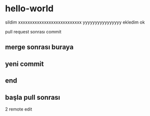 # hello-world
sildim
xxxxxxxxxxxxxxxxxxxxxxxxxxx
yyyyyyyyyyyyyyyy
ekledim
ok

pull request sonrası commit

merge sonrası
buraya
----------------------------
yeni commit
-------
end
---
başla pull sonrası
-
2
remote edit
